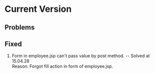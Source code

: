 # Current Version

## Problems

## Fixed
1. Form in employee.jsp can't pass value by post method. -- Solved at 15.04.28<br/>
Reason: Forgot fill action in form of employee.jsp.
